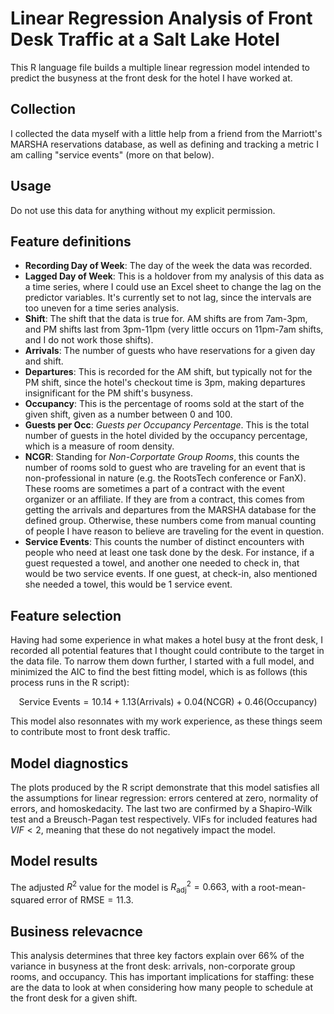 # Linear Regression Analysis of Front Desk Traffic at a Salt Lake Hotel

This R language file builds a multiple linear regression model intended to predict the busyness at the front desk for the hotel I have worked at. 

## Collection
I collected the data myself with a little help from a friend from the Marriott's MARSHA reservations database, as well as defining and tracking a metric I am calling "service events" (more on that below).

## Usage
Do not use this data for anything without my explicit permission.

## Feature definitions
* <b>Recording Day of Week</b>: The day of the week the data was recorded.
* <b>Lagged Day of Week</b>: This is a holdover from my analysis of this data as a time series, where I could use an Excel sheet to change the lag on the predictor variables. It's currently set to not lag, since the intervals are too uneven for a time series analysis. 
* <b>Shift</b>: The shift that the data is true for. AM shifts are from 7am-3pm, and PM shifts last from 3pm-11pm (very little occurs on 11pm-7am shifts, and I do not work those shifts).
* <b>Arrivals</b>: The number of guests who have reservations for a given day and shift.
* <b>Departures</b>: This is recorded for the AM shift, but typically not for the PM shift, since the hotel's checkout time is 3pm, making departures insignificant for the PM shift's busyness.
* <b>Occupancy</b>: This is the percentage of rooms sold at the start of the given shift, given as a number between 0 and 100.
* <b>Guests per Occ</b>: <i>Guests per Occupancy Percentage</i>. This is the total number of guests in the hotel divided by the occupancy percentage, which is a measure of room density.
* <b>NCGR</b>: Standing for <i>Non-Corportate Group Rooms</i>, this counts the number of rooms sold to guest who are traveling for an event that is non-professional in nature (e.g. the RootsTech conference or FanX). These rooms are sometimes a part of a contract with the event organizer or an affiliate. If they are from a contract, this comes from getting the arrivals and departures from the MARSHA database for the defined group. Otherwise, these numbers come from manual counting of people I have reason to believe are traveling for the event in question.
* <b>Service Events</b>: This counts the number of distinct encounters with people who need at least one task done by the desk. For instance, if a guest requested a towel, and another one needed to check in, that would be two service events. If one guest, at check-in, also mentioned she needed a towel, this would be 1 service event.

## Feature selection

Having had some experience in what makes a hotel busy at the front desk, I recorded all potential features that I thought could contribute to the target in the data file. To narrow them down further, I started with a full model, and minimized the AIC to find the best fitting model, which is as follows (this process runs in the R script):

$$
\text{Service Events} = 10.14 + 1.13(\text{Arrivals}) + 0.04(\text{NCGR}) + 0.46 (\text{Occupancy})
$$

This model also resonnates with my work experience, as these things seem to contribute most to front desk traffic. 

## Model diagnostics
The plots produced by the R script demonstrate that this model satisfies all the assumptions for linear regression: errors centered at zero, normality of errors, and homoskedacity. The last two are confirmed by a Shapiro-Wilk test and a Breusch-Pagan test respectively. VIFs for included features had $VIF < 2$, meaning that these do not negatively impact the model. 

## Model results
The adjusted $R^2$ value for the model is $R^2_\text{adj} = 0.663$, with a root-mean-squared error of $\text{RMSE}=11.3$.

## Business relevacnce

This analysis determines that three key factors explain over 66% of the variance in busyness at the front desk: arrivals, non-corporate group rooms, and occupancy. This has important implications for staffing: these are the data to look at when considering how many people to schedule at the front desk for a given shift. 

